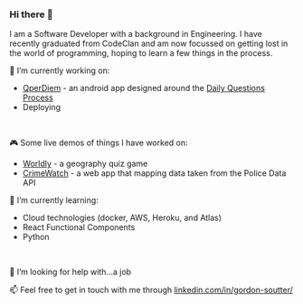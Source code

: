 ### Hi there 👋

I am a Software Developer with a background in Engineering. I have recently graduated from CodeClan and am now focussed on getting lost in the world of programming,  hoping to learn a few things in the process.
<br/>


🔭  I’m currently working on:
- [QperDiem](https://github.com/GSoutter/android_QperDiem) - an android app designed around the [Daily Questions Process](https://www.marshallgoldsmith.com/articles/questions-that-make-a-difference-the-daily-question-process)
- Deploying
<br/>


🎮 Some live demos of things I have worked on:
- [Worldly](https://worldly-geo-quiz.herokuapp.com/) - a geography quiz game
- [CrimeWatch](https://crime-watch-police-data.herokuapp.com/) - a web app that mapping data taken from the Police Data API  

🌱 I’m currently learning: 
- Cloud technologies (docker, AWS, Heroku, and Atlas)
- React Functional Components
- Python
<br/>


🤔 I’m looking for help with...a job

📫 Feel free to get in touch with me through [linkedin.com/in/gordon-soutter/](https://www.linkedin.com/in/gordon-soutter/)


<!--
**GSoutter/GSoutter** is a ✨ _special_ ✨ repository because its `README.md` (this file) appears on your GitHub profile.

Here are some ideas to get you started:

🔭 I’m currently working on 

- 🌱 I’m currently learning 
- 👯 I’m looking to collaborate on ...
- 🤔 I’m looking for help with a job...
- 💬 Ask me about ...
- 😄 Pronouns: ...
- ⚡ Fun fact: ...
-->
